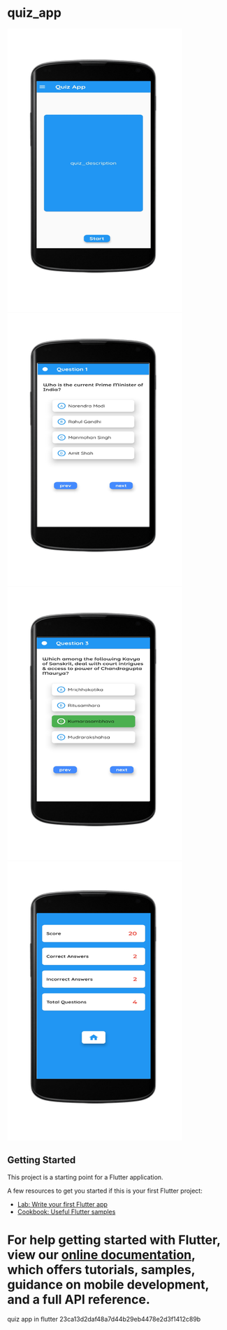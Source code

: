 # quiz_app
<img src="assets/ss0.png" width=400 class="center"></img>
<img src="assets/ss1.png" width=400 class="center"></img>
<img src="assets/ss2.png" width=400 class="center"></img>
<img src="assets/ss3.png" width=400 class="center"></img>

## Getting Started
This project is a starting point for a Flutter application.

A few resources to get you started if this is your first Flutter project:

- [Lab: Write your first Flutter app](https://flutter.dev/docs/get-started/codelab)
- [Cookbook: Useful Flutter samples](https://flutter.dev/docs/cookbook)

For help getting started with Flutter, view our
[online documentation](https://flutter.dev/docs), which offers tutorials,
samples, guidance on mobile development, and a full API reference.
=======
quiz app in flutter
23ca13d2daf48a7d44b29eb4478e2d3f1412c89b
